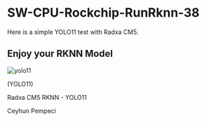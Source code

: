 # SW-CPU-Rockchip-RunRknn-38

Here is a simple YOLO11 test with Radxa CM5.

## Enjoy your RKNN Model

![yolo11](https://github.com/user-attachments/assets/d1088721-59fa-4457-b17a-91d8a96897ba)

(YOLO11)

Radxa CM5 RKNN - YOLO11

Ceyhun Pempeci
